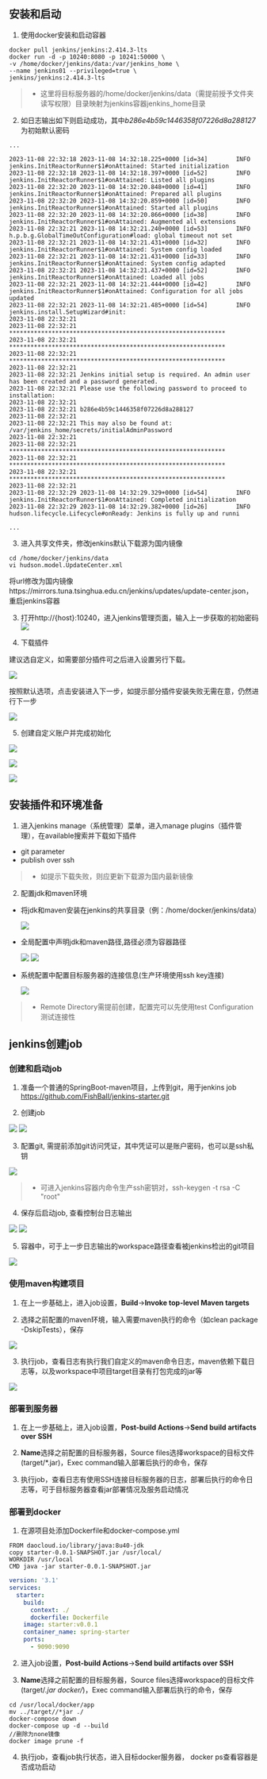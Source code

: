 
## 安装和启动

1. 使用docker安装和启动容器

```shell
docker pull jenkins/jenkins:2.414.3-lts
docker run -d -p 10240:8080 -p 10241:50000 \
-v /home/docker/jenkins/data:/var/jenkins_home \
--name jenkins01 --privileged=true \
jenkins/jenkins:2.414.3-lts
```
>- 这里将目标服务器的/home/docker/jenkins/data（需提前授予文件夹读写权限）目录映射为jenkins容器jenkins_home目录

2. 如日志输出如下则启动成功，其中*b286e4b59c1446358f07226d8a288127*为初始默认密码
```
...

2023-11-08 22:32:18 2023-11-08 14:32:18.225+0000 [id=34]        INFO    jenkins.InitReactorRunner$1#onAttained: Started initialization
2023-11-08 22:32:18 2023-11-08 14:32:18.397+0000 [id=52]        INFO    jenkins.InitReactorRunner$1#onAttained: Listed all plugins
2023-11-08 22:32:20 2023-11-08 14:32:20.848+0000 [id=41]        INFO    jenkins.InitReactorRunner$1#onAttained: Prepared all plugins
2023-11-08 22:32:20 2023-11-08 14:32:20.859+0000 [id=50]        INFO    jenkins.InitReactorRunner$1#onAttained: Started all plugins
2023-11-08 22:32:20 2023-11-08 14:32:20.866+0000 [id=38]        INFO    jenkins.InitReactorRunner$1#onAttained: Augmented all extensions
2023-11-08 22:32:21 2023-11-08 14:32:21.240+0000 [id=53]        INFO    h.p.b.g.GlobalTimeOutConfiguration#load: global timeout not set
2023-11-08 22:32:21 2023-11-08 14:32:21.431+0000 [id=32]        INFO    jenkins.InitReactorRunner$1#onAttained: System config loaded
2023-11-08 22:32:21 2023-11-08 14:32:21.431+0000 [id=33]        INFO    jenkins.InitReactorRunner$1#onAttained: System config adapted
2023-11-08 22:32:21 2023-11-08 14:32:21.437+0000 [id=52]        INFO    jenkins.InitReactorRunner$1#onAttained: Loaded all jobs
2023-11-08 22:32:21 2023-11-08 14:32:21.444+0000 [id=42]        INFO    jenkins.InitReactorRunner$1#onAttained: Configuration for all jobs updated
2023-11-08 22:32:21 2023-11-08 14:32:21.485+0000 [id=54]        INFO    jenkins.install.SetupWizard#init: 
2023-11-08 22:32:21 
2023-11-08 22:32:21 *************************************************************
2023-11-08 22:32:21 *************************************************************
2023-11-08 22:32:21 *************************************************************
2023-11-08 22:32:21 
2023-11-08 22:32:21 Jenkins initial setup is required. An admin user has been created and a password generated.
2023-11-08 22:32:21 Please use the following password to proceed to installation:
2023-11-08 22:32:21 
2023-11-08 22:32:21 b286e4b59c1446358f07226d8a288127
2023-11-08 22:32:21 
2023-11-08 22:32:21 This may also be found at: /var/jenkins_home/secrets/initialAdminPassword
2023-11-08 22:32:21 
2023-11-08 22:32:21 *************************************************************
2023-11-08 22:32:21 *************************************************************
2023-11-08 22:32:21 *************************************************************
2023-11-08 22:32:21 
2023-11-08 22:32:29 2023-11-08 14:32:29.329+0000 [id=54]        INFO    jenkins.InitReactorRunner$1#onAttained: Completed initialization
2023-11-08 22:32:29 2023-11-08 14:32:29.382+0000 [id=26]        INFO    hudson.lifecycle.Lifecycle#onReady: Jenkins is fully up and runni

...

```

3. 进入共享文件夹，修改jenkins默认下载源为国内镜像

```
cd /home/docker/jenkins/data
vi hudson.model.UpdateCenter.xml
```
将url修改为国内镜像https://mirrors.tuna.tsinghua.edu.cn/jenkins/updates/update-center.json，重启jenkins容器


3. 打开http://{host}:10240，进入jenkins管理页面，输入上一步获取的初始密码
![](./img/jenkins_init_password.png)

4. 下载插件

建议选自定义，如需要部分插件可之后进入设置另行下载。

![](./img/jenkins_init_guide.png)

按照默认选项，点击安装进入下一步，如提示部分插件安装失败无需在意，仍然进行下一步

![](./img/jenkins_init_plugins.png)

5. 创建自定义账户并完成初始化

![](./img/jenkins_init_account.png)

![](./img/jenkins_init_index.png)

![](./img/jenkins_init_dashboard.png)

## 安装插件和环境准备

1. 进入jenkins manage（系统管理）菜单，进入manage plugins（插件管理），在available搜索并下载如下插件

* git parameter
* publish over ssh
>- 如提示下载失败，则应更新下载源为国内最新镜像

2. 配置jdk和maven环境

* 将jdk和maven安装在jenkins的共享目录（例：/home/docker/jenkins/data）

  ![](./img/jenkins_data_ls.png)

* 全局配置中声明jdk和maven路径,路径必须为容器路径

  ![](./img/jenkins_config_jdk.png)
  ![](./img/jenkins_config_maven.png)

* 系统配置中配置目标服务器的连接信息(生产环境使用ssh key连接)

  ![](./img/jenkins_config_ssh.png)
>- Remote Directory需提前创建，配置完可以先使用test Configuration测试连接性

## jenkins创建job

### 创建和启动job
1. 准备一个普通的SpringBoot-maven项目，上传到git，用于jenkins job  
   https://github.com/FishBaII/jenkins-starter.git


2. 创建job 

  ![](./img/jenkins_job_create1.png) 
  ![](./img/jenkins_job_create2.png) 
  
3. 配置git, 需提前添加git访问凭证，其中凭证可以是账户密码，也可以是ssh私钥

  ![](./img/jenkins_job_git.png)

>- 可进入jenkins容器内命令生产ssh密钥对，ssh-keygen -t rsa -C "root"

4. 保存后启动job, 查看控制台日志输出

  ![](./img/jenkins_job_run1.png)
  ![](./img/jenkins_job_run2.png)
  
5. 容器中，可于上一步日志输出的workspace路径查看被jenkins检出的git项目

  ![](./img/jenkins_job_run3.png)


### 使用maven构建项目

1. 在上一步基础上，进入job设置，**Build**->**Invoke top-level Maven targets**


2. 选择之前配置的maven环境，输入需要maven执行的命令（如clean package -DskipTests），保存

![](./img/jenkins_maven1.png)


3. 执行job，查看日志有执行我们自定义的maven命令日志，maven依赖下载日志等，以及workspace中项目target目录有打包完成的jar等

![](./img/jenkins_maven_log.png)

### 部署到服务器

1. 在上一步基础上，进入job设置，**Post-build Actions**->**Send build artifacts over SSH**

2. **Name**选择之前配置的目标服务器，Source files选择workspace的目标文件(target/*.jar)，Exec command输入部署后执行的命令，保存

3. 执行job，查看日志有使用SSH连接目标服务器的日志，部署后执行的命令日志等，可于目标服务器查看jar部署情况及服务启动情况

  
### 部署到docker

1. 在源项目处添加Dockerfile和docker-compose.yml

```
FROM daocloud.io/library/java:8u40-jdk
copy starter-0.0.1-SNAPSHOT.jar /usr/local/
WORKDIR /usr/local
CMD java -jar starter-0.0.1-SNAPSHOT.jar
```

```yml
version: '3.1'
services: 
  starter:
    build:
      context: ./
      dockerfile: Dockerfile
    image: starter:v0.0.1
    container_name: spring-starter
    ports:
      - 9090:9090

```

2. 进入job设置，**Post-build Actions**->**Send build artifacts over SSH**

3. **Name**选择之前配置的目标服务器，Source files选择workspace的目标文件(target/*.jar docker/*)，Exec command输入部署后执行的命令，保存

```
cd /usr/local/docker/app
mv ../target//*jar ./
docker-compose down
docker-compose up -d --build
//删除为none镜像
docker image prune -f
```

4. 执行job，查看job执行状态，进入目标docker服务器， docker ps查看容器是否成功启动